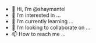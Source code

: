 - 👋 Hi, I’m @shaymantel
- 👀 I’m interested in ...
- 🌱 I’m currently learning ...
- 💞️ I’m looking to collaborate on ...
- 📫 How to reach me ...

<!---
shaymantel/shaymantel is a ✨ special ✨ repository because its `README.md` (this file) appears on your GitHub profile.
You can click the Preview link to take a look at your changes.
--->
